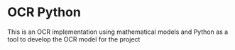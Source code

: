 # OCR Python
This is an OCR implementation using mathematical models and Python as a tool to develop the OCR model for the  project 

